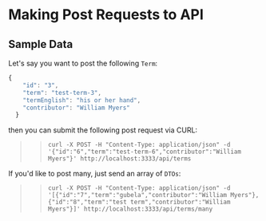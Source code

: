 # Making Post Requests to API

## Sample Data

Let's say you want to post the following `Term`:

```js
{
    "id": "3",
    "term": "test-term-3",
    "termEnglish": "his or her hand",
    "contributor": "William Myers"
  }
```

then you can submit the following post request via CURL:

> > `curl -X POST -H "Content-Type: application/json" -d '{"id":"6","term":"test-term-6","contributor":"William Myers"}' http://localhost:3333/api/terms`

If you'd like to post many, just send an array of `DTOs`:

> > `curl -X POST -H "Content-Type: application/json" -d '[{"id":"7","term":"gubela","contributor":"William Myers"},{"id":"8","term":"test term","contributor":"William Myers"}]' http://localhost:3333/api/terms/many`
